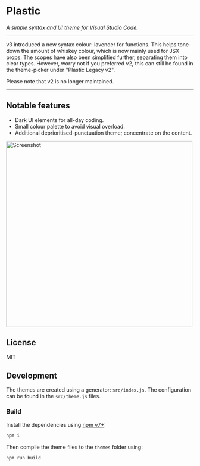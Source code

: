 # Plastic

_[A simple syntax and UI theme for Visual Studio Code.](https://plastictheme.com/)_

---

v3 introduced a new syntax colour: lavender for functions. This helps tone-down
the amount of whiskey colour, which is now mainly used for JSX props. The scopes
have also been simplified further, separating them into clear types. However,
worry not if you preferred v2, this can still be found in the theme-picker under
"Plastic Legacy v2".

Please note that v2 is no longer maintained.

---

## Notable features

- Dark UI elements for all-day coding.
- Small colour palette to avoid visual overload.
- Additional deprioritised-punctuation theme; concentrate on the content.

<a href="https://raw.githubusercontent.com/will-stone/Plastic-Theme/main/themes/Visual-Studio-Code/screenshot.png" target="_blank"><img src="https://raw.githubusercontent.com/will-stone/Plastic-Theme/main/themes/Visual-Studio-Code/screenshot.png" width="500" alt="Screenshot"></a>

## License

MIT

## Development

The themes are created using a generator: `src/index.js`. The configuration can
be found in the `src/theme.js` files.

### Build

Install the dependencies using [npm v7+](https://docs.npmjs.com/cli/v7):

```sh
npm i
```

Then compile the theme files to the `themes` folder using:

```sh
npm run build
```

